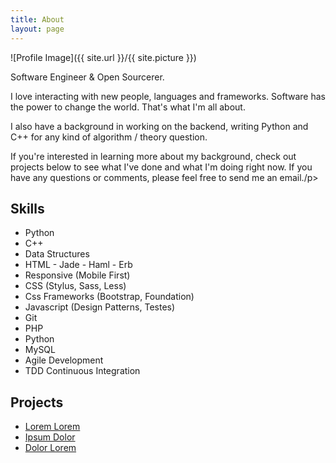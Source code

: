 ```yaml
---
title: About
layout: page
---
```

![Profile Image]({{ site.url }}/{{ site.picture }})

<p>Software Engineer & Open Sourcerer.
   
   I love interacting with new people, languages and frameworks. Software has the power to change the world. That's what I'm all about.
   
 I also have a background in working on the backend, writing Python and C++ for any kind of algorithm / theory question.
   
If you're interested in learning more about my background, check out projects below to see what I've done and what I'm doing right now. If you have any questions or comments, please feel free to send me an email./p>

<h2>Skills</h2>

<ul class="skill-list">
    <li>Python</li>
    <li>C++</li>
    <li>Data Structures</li>
	<li>HTML - Jade - Haml - Erb</li>
	<li>Responsive (Mobile First)</li>
	<li>CSS (Stylus, Sass, Less)</li>
	<li>Css Frameworks (Bootstrap, Foundation)</li>
	<li>Javascript (Design Patterns, Testes)</li>
	<li>Git</li>
	<li>PHP</li>
	<li>Python</li>
	<li>MySQL</li>
	<li>Agile Development</li>
	<li>TDD Continuous Integration</li>
</ul>

<h2>Projects</h2>

<ul>
	<li><a href="https://github.com/">Lorem Lorem</a></li>
	<li><a href="https://github.com/">Ipsum Dolor</a></li>
	<li><a href="https://github.com/">Dolor Lorem</a></li>
</ul>
